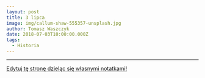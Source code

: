 ```yaml
---
layout: post
title: 3 lipca
image: img/callum-shaw-555357-unsplash.jpg
author: Tomasz Waszczyk
date: 2018-07-03T10:00:00.000Z
tags:
  - Historia
---
```


---

<a href="https://github.com/TomaszWaszczyk/historia.waszczyk.com/edit/master/src/content/july-3.md" target="_blank">Edytuj tę stronę dzieląc się własnymi notatkami!</a>